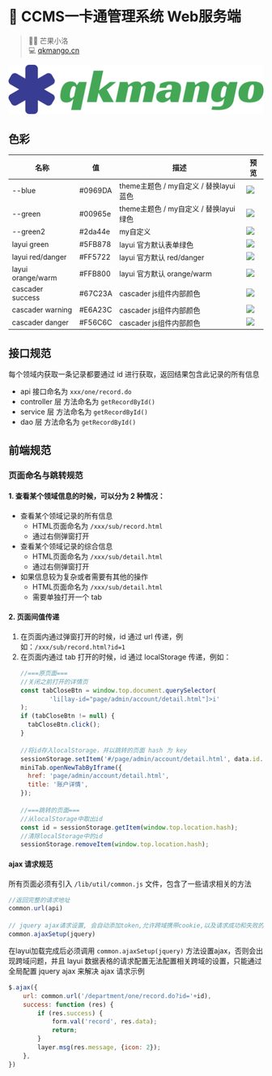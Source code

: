 # 🚀 CCMS一卡通管理系统 Web服务端

> 👨‍💻 芒果小洛 <br/>
> 💻 [qkmango.cn](http://qkmango.cn)

![logo](doc/README/logo.svg)

## 色彩

| 名称                | 值       | 描述                           | 预览                                                                                     |
|-------------------|---------|------------------------------|----------------------------------------------------------------------------------------|
| --blue            | #0969DA | theme主题色 / my自定义 / 替换layui蓝色 | ![](https://img.shields.io/badge/-theme%20----blue-%230969DA%09?style=for-the-badge)   |
| --green           | #00965e | theme主题色 / my自定义 / 替换layui绿色 | ![](https://img.shields.io/badge/-theme%20----green-%2300965e?style=for-the-badge)     |
| --green2          | #2da44e | my自定义                        | ![](https://img.shields.io/badge/-theme%20----green2-%232da44e?style=for-the-badge)    |
| layui green       | #5FB878 | layui 官方默认表单绿色               | ![](https://img.shields.io/badge/-layui%20green-%235FB878?style=for-the-badge)         |
| layui red/danger  | #FF5722 | layui 官方默认 red/danger        | ![](https://img.shields.io/badge/-layui%20red%2Fdanger-%23FF5722?style=for-the-badge)  |
| layui orange/warm | #FFB800 | layui 官方默认 orange/warm       | ![](https://img.shields.io/badge/-layui%20orange%2Fwarm-%23FFB800?style=for-the-badge) |
| cascader success  | #67C23A | cascader js组件内部颜色            | ![](https://img.shields.io/badge/-cascader%20success-%2367C23A?style=for-the-badge)    |
| cascader warning  | #E6A23C | cascader js组件内部颜色            | ![](https://img.shields.io/badge/-cascader%20warning-%23E6A23C?style=for-the-badge)    |
| cascader danger   | #F56C6C | cascader js组件内部颜色            | ![](https://img.shields.io/badge/-cascader%20danger-%23F56C6C?style=for-the-badge)     |

## 接口规范

每个领域内获取一条记录都要通过 id 进行获取，返回结果包含此记录的所有信息<br>

- api 接口命名为 `xxx/one/record.do`
- controller 层 方法命名为 `getRecordById()`
- service 层 方法命名为 `getRecordById()`
- dao 层 方法命名为 `getRecordById()`

## 前端规范
### 页面命名与跳转规范

#### 1. 查看某个领域信息的时候，可以分为 2 种情况：

- 查看某个领域记录的所有信息
    - HTML页面命名为 `/xxx/sub/record.html`
    - 通过右侧弹窗打开
- 查看某个领域记录的综合信息
    - HTML页面命名为 `/xxx/sub/detail.html`
    - 通过右侧弹窗打开
- 如果信息较为复杂或者需要有其他的操作
    - HTML页面命名为 `/xxx/sub/detail.html`
    - 需要单独打开一个 tab

#### 2. 页面间值传递
1. 在页面内通过弹窗打开的时候，id 通过 url 传递，例如：`/xxx/sub/record.html?id=1`
2. 在页面内通过 tab 打开的时候，id 通过 localStorage 传递，例如：
    ````js
    //===原页面===
    //关闭之前打开的详情页
    const tabCloseBtn = window.top.document.querySelector(
            'li[lay-id="page/admin/account/detail.html"]>i'
    );
    if (tabCloseBtn != null) {
      tabCloseBtn.click();
    }
    
    //将id存入localStorage，并以跳转的页面 hash 为 key
    sessionStorage.setItem('#/page/admin/account/detail.html', data.id.toString());
    miniTab.openNewTabByIframe({
      href: 'page/admin/account/detail.html',
      title: '账户详情',
    });
   
    //===跳转的页面===
    //从localStorage中取出id
    const id = sessionStorage.getItem(window.top.location.hash);
    //清除localStorage中的id
    sessionStorage.removeItem(window.top.location.hash);
    ````
   

#### ajax 请求规范
所有页面必须有引入 `/lib/util/common.js` 文件，包含了一些请求相关的方法
````js
//返回完整的请求地址
common.url(api)

// jquery ajax请求设置, 会自动添加token,允许跨域携带cookie,以及请求成功和失败的处理
common.ajaxSetup(jquery)
````
在layui加载完成后必须调用 `common.ajaxSetup(jquery)` 方法设置ajax，否则会出现跨域问题，并且 layui 数据表格的请求配置无法配置相关跨域的设置，只能通过全局配置 jquery ajax 来解决
ajax 请求示例
````js
$.ajax({
    url: common.url('/department/one/record.do?id='+id),
    success: function (res) {
        if (res.success) {
            form.val('record', res.data);
            return;
        }
        layer.msg(res.message, {icon: 2});
    },
})
````